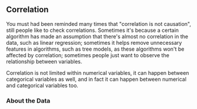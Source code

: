 ## Correlation

You must had been reminded many times that "correlation is not causation", still people like to check correlations. Sometimes it's because a certain algorithm has made an assumption that there's almost no correlation in the data, such as linear regression; sometimes it helps remove unnecessary features in algorithms, such as tree models, as these algorithms won't be affected by correlation; sometimes people just want to observe the relationship between variables.

Correlation is not limited within numerical variables, it can happen between categorical variables as well, and in fact it can happen between numerical and categorical variables too.

### About the Data

